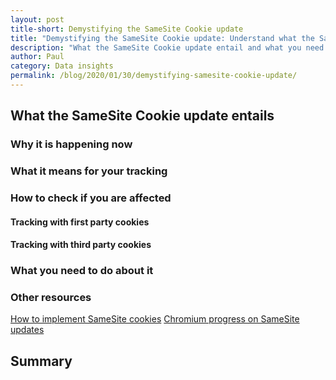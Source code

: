 ```yaml
---
layout: post
title-short: Demystifying the SameSite Cookie update
title: "Demystifying the SameSite Cookie update: Understand what the SameSite cookie update means and how it will affect you"
description: "What the SameSite Cookie update entail and what you need to do about it"
author: Paul
category: Data insights
permalink: /blog/2020/01/30/demystifying-samesite-cookie-update/
---
```


## What the SameSite Cookie update entails

### Why it is happening now

### What it means for your tracking

### How to check if you are affected

#### Tracking with first party cookies

#### Tracking with third party cookies

### What you need to do about it

### Other resources
[How to implement SameSite cookies](https://web.dev/samesite-cookie-recipes/)
[Chromium progress on SameSite updates](https://www.chromium.org/updates/same-site)

## Summary
